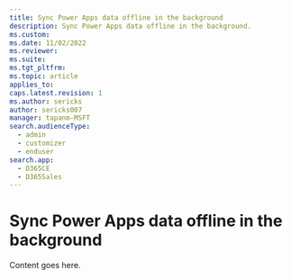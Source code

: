 ```yaml
---
title: Sync Power Apps data offline in the background
description: Sync Power Apps data offline in the background.
ms.custom: 
ms.date: 11/02/2022
ms.reviewer: 
ms.suite: 
ms.tgt_pltfrm: 
ms.topic: article
applies_to: 
caps.latest.revision: 1
ms.author: sericks
author: sericks007
manager: tapanm-MSFT
search.audienceType: 
  - admin
  - customizer
  - enduser
search.app: 
  - D365CE
  - D365Sales
---
```


# Sync Power Apps data offline in the background

Content goes here.
